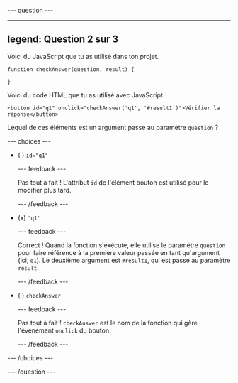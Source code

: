 \--- question ---

---

## legend: Question 2 sur 3

Voici du JavaScript que tu as utilisé dans ton projet.

```
function checkAnswer(question, result) {

}
```

Voici du code HTML que tu as utilisé avec JavaScript.

```
<button id="q1" onclick="checkAnswer('q1', '#result1')">Vérifier la réponse</button>
```

Lequel de ces éléments est un argument passé au paramètre `question` ?

\--- choices ---

- ( ) `id="q1"`

  \--- feedback ---

  Pas tout à fait ! L'attribut `id` de l'élément bouton est utilisé pour le modifier plus tard.

  \--- /feedback ---

- (x) `'q1'`

  \--- feedback ---

  Correct ! Quand la fonction s'exécute, elle utilise le paramètre `question` pour faire référence à la première valeur passée en tant qu'argument (ici, `q1`). Le deuxième argument est `#result1`, qui est passé au paramètre `result`.

  \--- /feedback ---

- ( ) `checkAnswer`

  \--- feedback ---

  Pas tout à fait ! `checkAnswer` est le nom de la fonction qui gère l'événement `onclick` du bouton.

  \--- /feedback ---

\--- /choices ---

\--- /question ---
